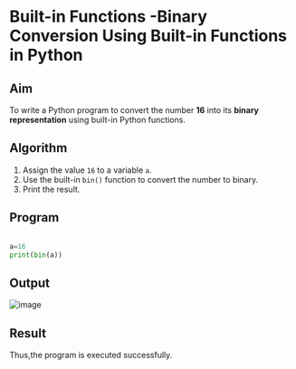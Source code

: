# Built-in Functions -Binary Conversion Using Built-in Functions in Python

##  Aim
To write a Python program to convert the number **16** into its **binary representation** using built-in Python functions.

##  Algorithm
1. Assign the value `16` to a variable `a`.
2. Use the built-in `bin()` function to convert the number to binary.
3. Print the result.

##  Program

``` python

a=16 
print(bin(a))

```

## Output

![image](https://github.com/user-attachments/assets/baf5bd59-81a1-438b-87bb-846a81ed86eb)

## Result

Thus,the program is executed successfully.
